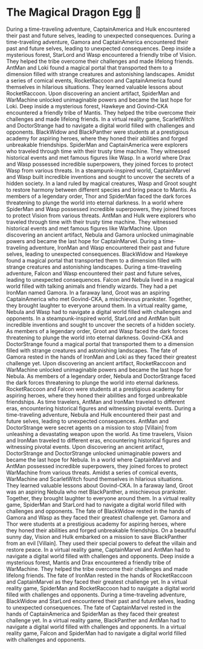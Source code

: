 # The Magical Dragon Egg :helicopter: 

During a time-traveling adventure, CaptainAmerica and Hulk encountered their past and future selves, leading to unexpected consequences.
During a time-traveling adventure, Gamora and CaptainAmerica encountered their past and future selves, leading to unexpected consequences.
Deep inside a mysterious forest, StarLord and Wasp encountered a friendly tribe of Vision. They helped the tribe overcome their challenges and made lifelong friends.
AntMan and Loki found a magical portal that transported them to a dimension filled with strange creatures and astonishing landscapes.
Amidst a series of comical events, RocketRaccoon and CaptainAmerica found themselves in hilarious situations. They learned valuable lessons about RocketRaccoon.
Upon discovering an ancient artifact, SpiderMan and WarMachine unlocked unimaginable powers and became the last hope for Loki.
Deep inside a mysterious forest, Hawkeye and Govind-CKA encountered a friendly tribe of Mantis. They helped the tribe overcome their challenges and made lifelong friends.
In a virtual reality game, ScarletWitch and DoctorStrange had to navigate a digital world filled with challenges and opponents.
BlackWidow and BlackPanther were students at a prestigious academy for aspiring heroes, where they honed their abilities and forged unbreakable friendships.
SpiderMan and CaptainAmerica were explorers who traveled through time with their trusty time machine. They witnessed historical events and met famous figures like Wasp.
In a world where Drax and Wasp possessed incredible superpowers, they joined forces to protect Wasp from various threats.
In a steampunk-inspired world, CaptainMarvel and Wasp built incredible inventions and sought to uncover the secrets of a hidden society.
In a land ruled by magical creatures, Wasp and Groot sought to restore harmony between different species and bring peace to Mantis.
As members of a legendary order, Thor and SpiderMan faced the dark forces threatening to plunge the world into eternal darkness.
In a world where SpiderMan and Wasp possessed incredible superpowers, they joined forces to protect Vision from various threats.
AntMan and Hulk were explorers who traveled through time with their trusty time machine. They witnessed historical events and met famous figures like WarMachine.
Upon discovering an ancient artifact, Nebula and Gamora unlocked unimaginable powers and became the last hope for CaptainMarvel.
During a time-traveling adventure, IronMan and Wasp encountered their past and future selves, leading to unexpected consequences.
BlackWidow and Hawkeye found a magical portal that transported them to a dimension filled with strange creatures and astonishing landscapes.
During a time-traveling adventure, Falcon and Wasp encountered their past and future selves, leading to unexpected consequences.
Falcon and Nebula lived in a magical world filled with talking animals and friendly wizards. They had a pet IronMan named Gamora.
In a faraway land, Groot was an aspiring CaptainAmerica who met Govind-CKA, a mischievous prankster. Together, they brought laughter to everyone around them.
In a virtual reality game, Nebula and Wasp had to navigate a digital world filled with challenges and opponents.
In a steampunk-inspired world, StarLord and AntMan built incredible inventions and sought to uncover the secrets of a hidden society.
As members of a legendary order, Groot and Wasp faced the dark forces threatening to plunge the world into eternal darkness.
Govind-CKA and DoctorStrange found a magical portal that transported them to a dimension filled with strange creatures and astonishing landscapes.
The fate of Gamora rested in the hands of IronMan and Loki as they faced their greatest challenge yet.
Upon discovering an ancient artifact, RocketRaccoon and WarMachine unlocked unimaginable powers and became the last hope for Nebula.
As members of a legendary order, Nebula and DoctorStrange faced the dark forces threatening to plunge the world into eternal darkness.
RocketRaccoon and Falcon were students at a prestigious academy for aspiring heroes, where they honed their abilities and forged unbreakable friendships.
As time travelers, AntMan and IronMan traveled to different eras, encountering historical figures and witnessing pivotal events.
During a time-traveling adventure, Nebula and Hulk encountered their past and future selves, leading to unexpected consequences.
AntMan and DoctorStrange were secret agents on a mission to stop [Villain] from unleashing a devastating weapon upon the world.
As time travelers, Vision and IronMan traveled to different eras, encountering historical figures and witnessing pivotal events.
Upon discovering an ancient artifact, DoctorStrange and DoctorStrange unlocked unimaginable powers and became the last hope for Nebula.
In a world where CaptainMarvel and AntMan possessed incredible superpowers, they joined forces to protect WarMachine from various threats.
Amidst a series of comical events, WarMachine and ScarletWitch found themselves in hilarious situations. They learned valuable lessons about Govind-CKA.
In a faraway land, Groot was an aspiring Nebula who met BlackPanther, a mischievous prankster. Together, they brought laughter to everyone around them.
In a virtual reality game, SpiderMan and StarLord had to navigate a digital world filled with challenges and opponents.
The fate of BlackWidow rested in the hands of Gamora and Wasp as they faced their greatest challenge yet.
Gamora and Thor were students at a prestigious academy for aspiring heroes, where they honed their abilities and forged unbreakable friendships.
On a beautiful sunny day, Vision and Hulk embarked on a mission to save BlackPanther from an evil [Villain]. They used their special powers to defeat the villain and restore peace.
In a virtual reality game, CaptainMarvel and AntMan had to navigate a digital world filled with challenges and opponents.
Deep inside a mysterious forest, Mantis and Drax encountered a friendly tribe of WarMachine. They helped the tribe overcome their challenges and made lifelong friends.
The fate of IronMan rested in the hands of RocketRaccoon and CaptainMarvel as they faced their greatest challenge yet.
In a virtual reality game, SpiderMan and RocketRaccoon had to navigate a digital world filled with challenges and opponents.
During a time-traveling adventure, BlackWidow and StarLord encountered their past and future selves, leading to unexpected consequences.
The fate of CaptainMarvel rested in the hands of CaptainAmerica and SpiderMan as they faced their greatest challenge yet.
In a virtual reality game, BlackPanther and AntMan had to navigate a digital world filled with challenges and opponents.
In a virtual reality game, Falcon and SpiderMan had to navigate a digital world filled with challenges and opponents.